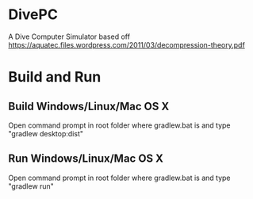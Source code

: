 # DivePC
A Dive Computer Simulator 
based off
https://aquatec.files.wordpress.com/2011/03/decompression-theory.pdf

# Build and Run

## Build Windows/Linux/Mac OS X
Open command prompt in root folder where gradlew.bat is and type
"gradlew desktop:dist"
## Run Windows/Linux/Mac OS X
Open command prompt in root folder where gradlew.bat is and type
"gradlew run"
